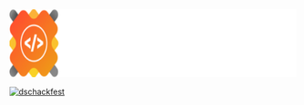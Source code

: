 <div style = “display:flex; justify-content: center”>
<a href="https://gssoc.girlscript.tech/"><img alt="gssoc22" src="https://raw.githubusercontent.com/GSSoC-Web/gssoc-assets/main/Logos/GS_logo_White.png" height="120" width="520" ></a>


 <a href="https://hacktoberfest.digitalocean.com/"><img alt="dschackfest" src="https://res.cloudinary.com/de4by5q8o/image/upload/v1633197681/hackfest2021_ocjn5n.svg" height='150' width='350'></a>
</div>
